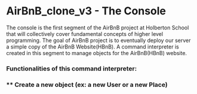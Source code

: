 # AirBnB_clone_v3 - The Console  
The console is the first segment of the AirBnB project at Holberton School that will collectively cover fundamental concepts of higher level programming. The goal of AirBnB project is to eventually deploy our server a simple copy of the AirBnB Website(HBnB). A command interpreter is created in this segment to manage objects for the AirBnB(HBnB) website.

<h3>Functionalities of this command interpreter:<h3>

** Create a new object (ex: a new User or a new Place)
